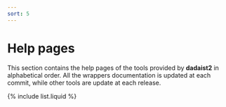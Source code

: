 ```yaml
---
sort: 5
---
```


# Help pages

This section contains the help pages of the tools provided by **dadaist2** in alphabetical order.
All the wrappers documentation is updated at each commit, while other tools are update at each release.

{% include list.liquid %}
